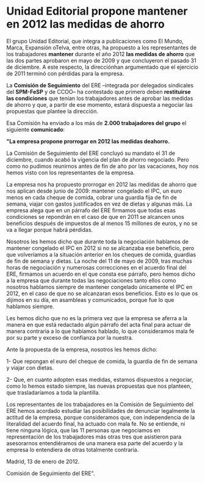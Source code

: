 # Unidad Editorial propone mantener en 2012 las medidas de ahorro

El grupo Unidad Editorial, que integra a publicaciones como El Mundo, Marca, Expansión oTelva, entre otras, ha propuesto a los representantes de los trabajadores **mantener** durante el año 2012 **las medidas de ahorro** que las dos partes aprobaron en mayo de 2009 y que concluyeron el pasado 31 de diciembre. A este respecto, la direcciónhan argumentado que el ejercicio de 2011 terminó con pérdidas para la empresa.

La **Comisión de Seguimiento** del ERE –integrada por delegados sindicales del **SPM-FeSP** y de CCOO– ha contestado que primero deben **restituirse las condiciones** que tenían los trabajadores antes de aprobar las medidas de ahorro y que, a partir de ese momento, estará dispuesta a negociar las propuestas que plantee la dirección.

Esa Comisión ha enviado a los más de **2.000 trabajadores del grupo** el siguiente **comunicado**:

**"La empresa propone prorrogar en 2012 las medidas deahorro.**

La Comisión de Seguimiento del ERE concluyó su mandato el 31 de diciembre, cuando acabó la vigencia del plan de ahorro negociado. Pero como no pudimos reunirnos antes de fin de año por las vacaciones, hoy nos hemos visto con los representantes de la empresa.

La empresa nos ha propuesto prorrogar en 2012 las medidas de ahorro que nos aplican desde junio de 2009: mantener congelado el IPC, un euro menos en cada cheque de comida, cobrar una guardia fija de fin de semana, viajar con gastos justificados en vez de dietas y algunas más. La empresa alega que en un párrafo del ERE firmamos que todas esas condiciones se repondrán en el caso de que en 2011 se alcancen unos beneficios después de impuestos de al menos 15 millones de euros, y no se va a llegar porque habrá pérdidas.

Nosotros les hemos dicho que durante toda la negociación hablamos de mantener congelado el IPC en 2012 si no se alcanzaba ese beneficio, pero que volveríamos a la situación anterior en los cheques de comida, guardias de fin de semana y dietas. La noche del 11 de mayo de 2009, tras muchas horas de negociación y numerosas correcciones en el acuerdo final del ERE, firmamos un acuerdo en el que consta ese párrafo, pero hemos dicho a la empresa que durante todas las negociaciones tanto ellos como nosotros hablamos siempre de mantener congelado únicamente el IPC en 2012, en el caso de que no se alcanzaran esos beneficios. Esto es lo que os dijimos en su día, en asambleas y comunicados, porque fue lo que hablamos siempre.

Les hemos dicho que no es la primera vez que la empresa se aferra a la manera en que está redactado algún párrafo del acta final para actuar de manera contraria a lo que habíamos hablado, lo que consideramos mala fe por su parte y exceso de confianza por la nuestra.

Ante la propuesta de la empresa, nosotros les hemos dicho:

1-	Que repongan el euro del cheque de comida, la guardia de fin de semana y viajar con dietas.

2-	 Que, en cuanto adopten esas medidas, estamos dispuestos a negociar, como lo hemos estado siempre, las nuevas propuestas que nos planteen, que trasladaríamos a toda la plantilla.

Los representantes de los trabajadores en la Comisión de Seguimiento del ERE hemos acordado estudiar las posibilidades de denunciar legalmente la actitud de la empresa, porque consideramos que, con independencia de la literalidad del acuerdo final, ha actuado con mala fe. No se entiende, ni tiene ninguna lógica, que las 11 personas que negociamos en representación de los trabajadores más otras tres que asistieron para asesorarnos entendiéramos de una manera esa parte del acuerdo y la empresa lo entendiera de otras totalmente contraria.

Madrid, 13 de enero de 2012.

Comisión de Seguimiento del ERE".
